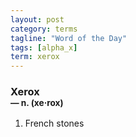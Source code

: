 ```yaml
---
layout: post
category: terms
tagline: "Word of the Day"
tags: [alpha_x]
term: xerox
---
```


<h3>Xerox<br/> <small>&mdash; n. (xe<span>&middot;</span>rox)</small></h3>
<p><ol>
<li>French stones</li>
</ol></p>
